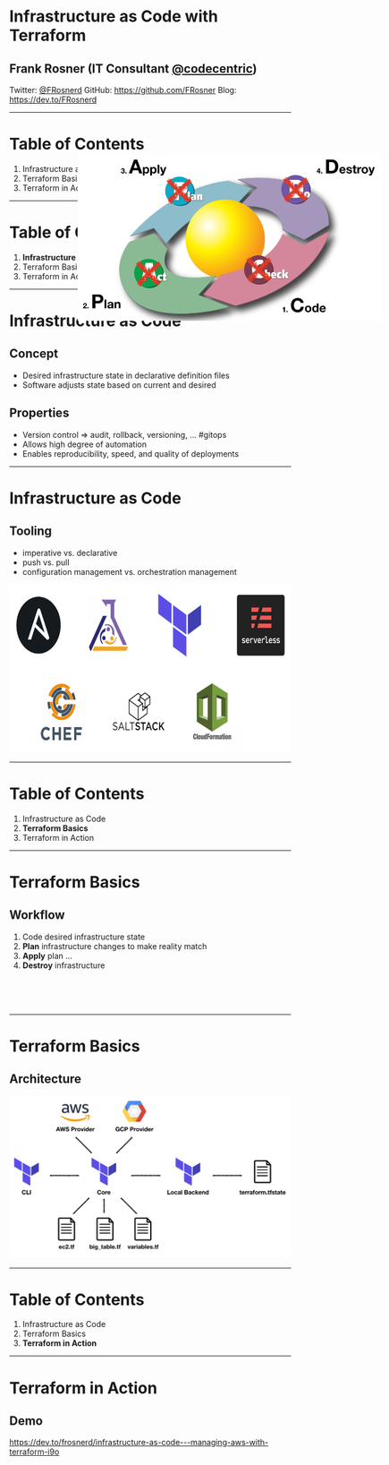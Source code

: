 # Infrastructure as Code with Terraform

## Frank Rosner (IT Consultant [@codecentric](https://www.codecentric.de/))

Twitter: [@FRosnerd](https://twitter.com/FRosnerd)
GitHub: https://github.com/FRosner
Blog: https://dev.to/FRosnerd

---

# Table of Contents

1. Infrastructure as Code
2. Terraform Basics
3. Terraform in Action

---

# Table of Contents

1. **Infrastructure as Code**
2. Terraform Basics
3. Terraform in Action

---

# Infrastructure as Code

## Concept

- Desired infrastructure state in declarative definition files
- Software adjusts state based on current and desired

## Properties

- Version control => audit, rollback, versioning, ... #gitops
- Allows high degree of automation
- Enables reproducibility, speed, and quality of deployments

---

# Infrastructure as Code

## Tooling

- imperative vs. declarative
- push vs. pull
- configuration management vs. orchestration management

<div align="center">
	<img style="height:300px; width:auto" src="hashicorpmeetup/tools.png"/>
</div>

---

# Table of Contents

1. Infrastructure as Code
2. **Terraform Basics**
3. Terraform in Action

---

# Terraform Basics

## Workflow

1. Code desired infrastructure state
2. **Plan** infrastructure changes to make reality match
3. **Apply** plan
   ...
5. **Destroy** infrastructure 
<br/>
<br/>
<br/>

<img style="position:absolute; left:350px; top:350px; height:300px; width:auto" src="hashicorpmeetup/pdca.png"/>

---

# Terraform Basics

## Architecture

<img src="hashicorpmeetup/architecture.png"/>

---

# Table of Contents

1. Infrastructure as Code
2. Terraform Basics
3. **Terraform in Action**

---

# Terraform in Action

## Demo

https://dev.to/frosnerd/infrastructure-as-code---managing-aws-with-terraform-i9o